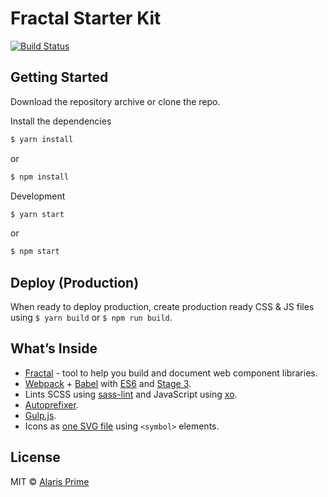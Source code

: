 # Fractal Starter Kit

[![Build Status](//travis-ci.org/alarisprime/fractal-starter-kit.svg?branch=master)](//travis-ci.org/alarisprime/fractal-starter-kit)

## Getting Started

Download the repository archive or clone the repo.

Install the dependencies

```bash
$ yarn install
```

or

```bash
$ npm install
```

Development

```bash
$ yarn start
```

or

```bash
$ npm start
```

## Deploy (Production)

When ready to deploy production, create production ready CSS & JS files using `$ yarn build` or `$ npm run build`.

## What’s Inside

- [Fractal](//fractal.build) - tool to help you build and document web component libraries.
- [Webpack](//webpack.js.org) + [Babel](//babeljs.io) with [ES6](//babeljs.io/docs/plugins/preset-es2015/) and [Stage 3](//babeljs.io/docs/plugins/preset-stage-3/).
- Lints SCSS using [sass-lint](//github.com/sasstools/sass-lint) and JavaScript using [xo](//github.com/sindresorhus/xo).
- [Autoprefixer](//github.com/postcss/autoprefixer).
- [Gulp.js](//gulpjs.com).
- Icons as [one SVG file](//github.com/w0rm/gulp-svgstore) using `<symbol>` elements.

## License

MIT © [Alaris Prime](//alarisprime.com/)
